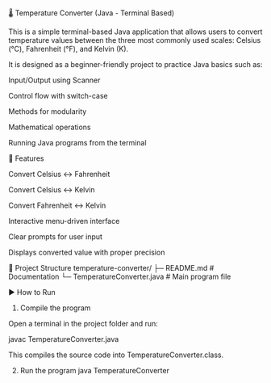 🌡️ Temperature Converter (Java - Terminal Based)

This is a simple terminal-based Java application that allows users to convert temperature values between the three most commonly used scales: Celsius (°C), Fahrenheit (°F), and Kelvin (K).

It is designed as a beginner-friendly project to practice Java basics such as:

Input/Output using Scanner

Control flow with switch-case

Methods for modularity

Mathematical operations

Running Java programs from the terminal

📖 Features

Convert Celsius ↔ Fahrenheit

Convert Celsius ↔ Kelvin

Convert Fahrenheit ↔ Kelvin

Interactive menu-driven interface

Clear prompts for user input

Displays converted value with proper precision

📂 Project Structure
temperature-converter/
 ├─ README.md                 # Documentation
 └─ TemperatureConverter.java # Main program file

▶️ How to Run
1. Compile the program

Open a terminal in the project folder and run:

javac TemperatureConverter.java


This compiles the source code into TemperatureConverter.class.

2. Run the program
java TemperatureConverter